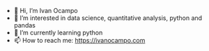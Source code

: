 - 👋 Hi, I’m Ivan Ocampo
- 👀 I’m interested in data science, quantitative analysis, python and pandas
- 🌱 I’m currently learning python
- 📫 How to reach me: https://ivanocampo.com

<!---
allitnils/allitnils is a ✨ special ✨ repository because its `README.md` (this file) appears on your GitHub profile.
You can click the Preview link to take a look at your changes.
--->
